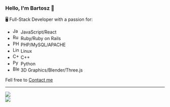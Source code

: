 ### Hello, I'm Bartosz 👋

🖥️ Full-Stack Developer with a passion for:

- <a href="https://developer.mozilla.org/en-US/docs/Web/JavaScript" title="JavaScript"><img src="https://github.com/get-icon/geticon/raw/master/icons/javascript.svg" alt="JavaScript" width="21px" height="17px"></a>
JavaScript/React
- <a href="https://www.ruby-lang.org/" title="Ruby"><img src="https://github.com/get-icon/geticon/raw/master/icons/ruby.svg" alt="Ruby" width="21px" height="17px"></a>
Ruby/Ruby on Rails
- <a href="https://php.net/" title="PHP"><img src="https://github.com/get-icon/geticon/raw/master/icons/php.svg" alt="PHP" width="21px" height="17px"></a> 
PHP/MySQL/APACHE
- <a href="https://www.linuxfoundation.org/" title="Linux"><img src="https://github.com/get-icon/geticon/raw/master/icons/linux-tux.svg" alt="Linux" width="21px" height="17px"></a>
Linux
- <a href="https://isocpp.org/" title="C++"><img src="https://github.com/get-icon/geticon/raw/master/icons/c-plusplus.svg" alt="C++" width="21px" height="17px"></a>
C++
- <a href="https://www.python.org/" title="Python"><img src="https://github.com/get-icon/geticon/raw/master/icons/python.svg" alt="Python" width="21px" height="17px"></a>
Python
- <a href="https://www.blender.org/" title="Blender"><img src="https://github.com/get-icon/geticon/raw/master/icons/blender.svg" alt="Blender" width="21px" height="17px"></a>
3D Graphics/Blender/Three.js

Fell free to [Contact me](mailto:2algknuji@relay.firefox.com)

<hr>

[![](https://github-readme-stats.vercel.app/api/top-langs/?username=whid-bb&theme=blueberry)](https://github.com/anuraghazra/github-readme-stats)
<br>
[![](https://github-readme-stats.vercel.app/api?username=whid-bb&theme=blueberry)](https://github.com/anuraghazra/github-readme-stats)
